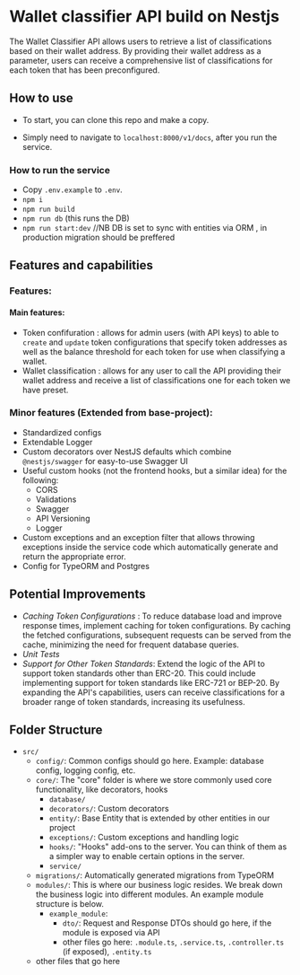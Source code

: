 # Wallet classifier API build on Nestjs

The Wallet Classifier API allows users to retrieve a list of classifications based on their wallet address. By providing their wallet address as a parameter, users can receive a comprehensive list of classifications for each token that has been preconfigured.

## How to use

- To start, you can clone this repo and make a copy.

- Simply need to navigate to `localhost:8000/v1/docs`, after you run the service.

### How to run the service

- Copy `.env.example` to `.env`.
- `npm i`
- `npm run build`
- `npm run db` (this runs the DB)
- `npm run start:dev`
//NB DB is set to sync with entities via ORM , in production migration should be preffered
## Features and capabilities

### Features:

#### Main features: 
- Token confifuration : allows for admin users (with API keys) to  able to  `create` and `update`  token configurations that specify token addresses as well as the balance threshold for
each token for use when classifying a wallet. 
- Wallet classification : allows for any user to  call the API providing their wallet address and receive a list of classifications one for each token we have preset.

### Minor features (Extended from base-project):
- Standardized configs
- Extendable Logger
- Custom decorators over NestJS defaults which combine `@nestjs/swagger` for easy-to-use Swagger UI
- Useful custom hooks (not the frontend hooks, but a similar idea) for the following:
  - CORS
  - Validations
  - Swagger
  - API Versioning
  - Logger
- Custom exceptions and an exception filter that allows throwing exceptions inside the service code which automatically generate and return the appropriate error.
- Config for TypeORM and Postgres

 ## Potential Improvements
 - *Caching Token Configurations* : To reduce database load and improve response times, implement caching for token configurations. By caching the fetched configurations, subsequent requests can be served from the cache, minimizing the need for frequent database queries.
 - *Unit Tests*
 -  *Support for Other Token Standards*: Extend the logic of the API to support token standards other than ERC-20. This could include implementing support for token standards like ERC-721 or BEP-20. By expanding the API's capabilities, users can receive classifications for a broader range of token standards, increasing its usefulness.



## Folder Structure

- `src/`
  - `config/`: Common configs should go here. Example: database config, logging config, etc.
  - `core/`: The "core" folder is where we store commonly used core functionality, like decorators, hooks
    - `database/`
    - `decorators/`: Custom decorators
    - `entity/`: Base Entity that is extended by other entities in our project
    - `exceptions/`: Custom exceptions and handling logic
    - `hooks/`: "Hooks" add-ons to the server. You can think of them as a simpler way to enable certain options in the server.
    - `service/`
  - `migrations/`: Automatically generated migrations from TypeORM
  - `modules/`: This is where our business logic resides. We break down the business logic into different modules. An example module structure is below.
    - `example_module`:
      - `dto/`: Request and Response DTOs should go here, if the module is exposed via API
      - other files go here: `.module.ts`, `.service.ts`, `.controller.ts` (if exposed), `.entity.ts`
  - other files that go here
